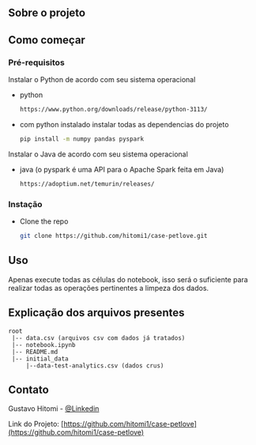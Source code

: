 <!-- ABOUT THE PROJECT -->
## Sobre o projeto





<!-- GETTING STARTED -->

## Como começar



### Pré-requisitos

Instalar o Python de acordo com seu sistema operacional
- python
  ```sh
  https://www.python.org/downloads/release/python-3113/
  ```
- com python instalado instalar todas as dependencias do projeto
  ```sh
  pip install -m numpy pandas pyspark
  ```
Instalar o Java de acordo com seu sistema operacional
- java (o pyspark é uma API para o Apache Spark feita em Java)
  ```sh
  https://adoptium.net/temurin/releases/
  ```

### Instação


- Clone the repo
   ```sh
   git clone https://github.com/hitomi1/case-petlove.git
   ```


<!-- USAGE EXAMPLES -->

## Uso

Apenas execute todas as células do notebook, isso será o suficiente para realizar todas as operações pertinentes a limpeza dos dados.


<!-- ROADMAP -->

## Explicação dos arquivos presentes
```
root
 |-- data.csv (arquivos csv com dados já tratados)
 |-- notebook.ipynb 
 |-- README.md
 |-- initial_data
     |--data-test-analytics.csv (dados crus)
```




<!-- CONTACT -->

## Contato

Gustavo Hitomi - [@Linkedin](https://www.linkedin.com/in/gustavohitomi/)

Link do Projeto: [https://github.com/hitomi1/case-petlove](https://github.com/hitomi1/case-petlove)
